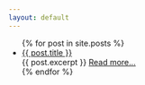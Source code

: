 ```yaml
---
layout: default
---
```

<ul class="post-excerpts">
  {% for post in site.posts %}
    <li class="post-card">
      <div class="post-card__title">
        <a href="/software-craftsmanship-north-site{{ post.url }}">{{ post.title }}</a>
      </div>
      <div class="post-card__excerpt">
        {{ post.excerpt }}
        <a href="/software-craftsmanship-north-site{{ post.url }}">Read more...</a>
      </div>
    </li>
  {% endfor %}
</ul>
